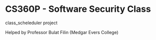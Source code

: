 # CS360P - Software Security Class
class_scheleduler project 

Helped by Professor Bulat Filin (Medgar Evers College)
